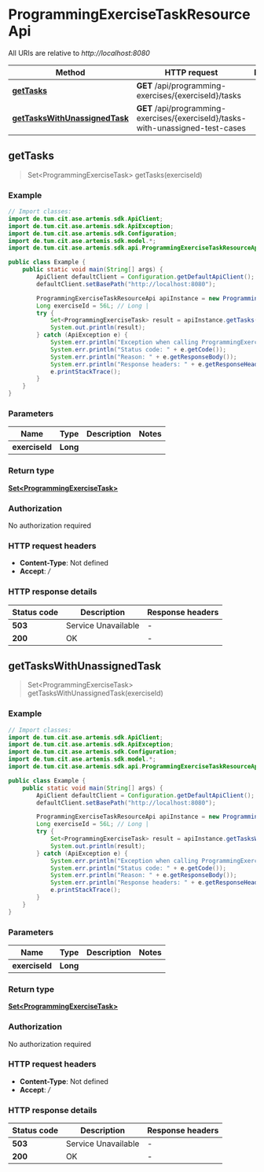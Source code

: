 # ProgrammingExerciseTaskResourceApi

All URIs are relative to *http://localhost:8080*

| Method | HTTP request | Description |
|------------- | ------------- | -------------|
| [**getTasks**](ProgrammingExerciseTaskResourceApi.md#getTasks) | **GET** /api/programming-exercises/{exerciseId}/tasks |  |
| [**getTasksWithUnassignedTask**](ProgrammingExerciseTaskResourceApi.md#getTasksWithUnassignedTask) | **GET** /api/programming-exercises/{exerciseId}/tasks-with-unassigned-test-cases |  |



## getTasks

> Set&lt;ProgrammingExerciseTask&gt; getTasks(exerciseId)



### Example

```java
// Import classes:
import de.tum.cit.ase.artemis.sdk.ApiClient;
import de.tum.cit.ase.artemis.sdk.ApiException;
import de.tum.cit.ase.artemis.sdk.Configuration;
import de.tum.cit.ase.artemis.sdk.model.*;
import de.tum.cit.ase.artemis.sdk.api.ProgrammingExerciseTaskResourceApi;

public class Example {
    public static void main(String[] args) {
        ApiClient defaultClient = Configuration.getDefaultApiClient();
        defaultClient.setBasePath("http://localhost:8080");

        ProgrammingExerciseTaskResourceApi apiInstance = new ProgrammingExerciseTaskResourceApi(defaultClient);
        Long exerciseId = 56L; // Long | 
        try {
            Set<ProgrammingExerciseTask> result = apiInstance.getTasks(exerciseId);
            System.out.println(result);
        } catch (ApiException e) {
            System.err.println("Exception when calling ProgrammingExerciseTaskResourceApi#getTasks");
            System.err.println("Status code: " + e.getCode());
            System.err.println("Reason: " + e.getResponseBody());
            System.err.println("Response headers: " + e.getResponseHeaders());
            e.printStackTrace();
        }
    }
}
```

### Parameters


| Name | Type | Description  | Notes |
|------------- | ------------- | ------------- | -------------|
| **exerciseId** | **Long**|  | |

### Return type

[**Set&lt;ProgrammingExerciseTask&gt;**](ProgrammingExerciseTask.md)

### Authorization

No authorization required

### HTTP request headers

- **Content-Type**: Not defined
- **Accept**: */*

### HTTP response details
| Status code | Description | Response headers |
|-------------|-------------|------------------|
| **503** | Service Unavailable |  -  |
| **200** | OK |  -  |


## getTasksWithUnassignedTask

> Set&lt;ProgrammingExerciseTask&gt; getTasksWithUnassignedTask(exerciseId)



### Example

```java
// Import classes:
import de.tum.cit.ase.artemis.sdk.ApiClient;
import de.tum.cit.ase.artemis.sdk.ApiException;
import de.tum.cit.ase.artemis.sdk.Configuration;
import de.tum.cit.ase.artemis.sdk.model.*;
import de.tum.cit.ase.artemis.sdk.api.ProgrammingExerciseTaskResourceApi;

public class Example {
    public static void main(String[] args) {
        ApiClient defaultClient = Configuration.getDefaultApiClient();
        defaultClient.setBasePath("http://localhost:8080");

        ProgrammingExerciseTaskResourceApi apiInstance = new ProgrammingExerciseTaskResourceApi(defaultClient);
        Long exerciseId = 56L; // Long | 
        try {
            Set<ProgrammingExerciseTask> result = apiInstance.getTasksWithUnassignedTask(exerciseId);
            System.out.println(result);
        } catch (ApiException e) {
            System.err.println("Exception when calling ProgrammingExerciseTaskResourceApi#getTasksWithUnassignedTask");
            System.err.println("Status code: " + e.getCode());
            System.err.println("Reason: " + e.getResponseBody());
            System.err.println("Response headers: " + e.getResponseHeaders());
            e.printStackTrace();
        }
    }
}
```

### Parameters


| Name | Type | Description  | Notes |
|------------- | ------------- | ------------- | -------------|
| **exerciseId** | **Long**|  | |

### Return type

[**Set&lt;ProgrammingExerciseTask&gt;**](ProgrammingExerciseTask.md)

### Authorization

No authorization required

### HTTP request headers

- **Content-Type**: Not defined
- **Accept**: */*

### HTTP response details
| Status code | Description | Response headers |
|-------------|-------------|------------------|
| **503** | Service Unavailable |  -  |
| **200** | OK |  -  |

